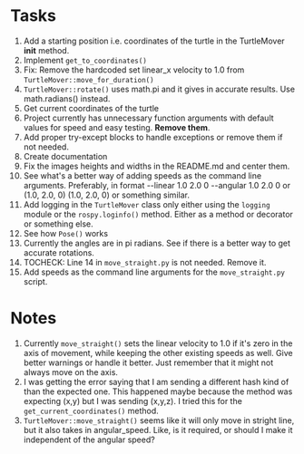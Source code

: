 # Tasks
1. Add a starting position i.e. coordinates of the turtle in the TurtleMover __init__ method.
2. Implement `get_to_coordinates()`
3. Fix: Remove the hardcoded set linear_x velocity to 1.0 from `TurtleMover::move_for_duration()`
4. `TurtleMover::rotate()` uses math.pi and it gives in accurate results. Use math.radians() instead.
5. Get current coordinates of the turtle
6. Project currently has unnecessary function arguments with default values for speed and easy testing. **Remove them**.
7. Add proper try-except blocks to handle exceptions or remove them if not needed.
8. Create documentation
9. Fix the images heights and widths in the README.md and center them.
10. See what's a better way of adding speeds as the command line arguments. Preferably, in format --linear 1.0 2.0 0 --angular 1.0 2.0 0 or (1.0, 2.0, 0) (1.0, 2.0, 0) or something similar.
11. Add logging in the `TurtleMover` class only either using the `logging` module or the `rospy.loginfo()` method. Either as a method or decorator or something else.
12. See how `Pose()` works
13. Currently the angles are in pi radians. See if there is a better way to get accurate rotations.
14. TOCHECK: Line 14 in `move_straight.py` is not needed. Remove it.
15. Add speeds as the command line arguments for the `move_straight.py` script.

# Notes
1. Currently `move_straight()` sets the linear velocity to 1.0 if it's zero in the axis of movement, while keeping the other existing speeds as well. Give better warnings or handle it better. Just remember that it might not always move on the axis.
2. I was getting the error saying that I am sending a different hash kind of than the expected one. This happened maybe because the method was expecting (x,y) but I was sending (x,y,z). I tried this for the `get_current_coordinates()` method.
3. `TurtleMover::move_straight()` seems like it will only move in stright line, but it also takes in angular_speed. Like, is it required, or should I make it independent of the angular speed?